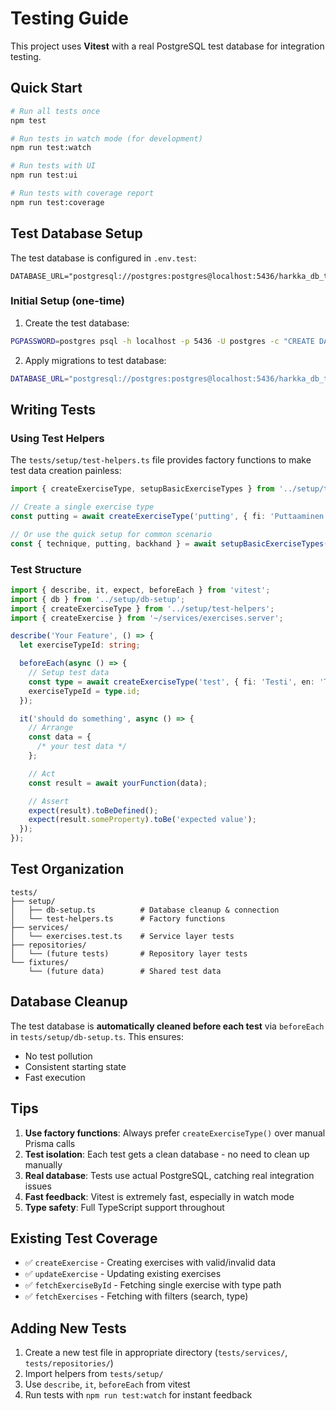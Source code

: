 # Testing Guide

This project uses **Vitest** with a real PostgreSQL test database for integration testing.

## Quick Start

```bash
# Run all tests once
npm test

# Run tests in watch mode (for development)
npm run test:watch

# Run tests with UI
npm run test:ui

# Run tests with coverage report
npm run test:coverage
```

## Test Database Setup

The test database is configured in `.env.test`:

```
DATABASE_URL="postgresql://postgres:postgres@localhost:5436/harkka_db_test"
```

### Initial Setup (one-time)

1. Create the test database:

```bash
PGPASSWORD=postgres psql -h localhost -p 5436 -U postgres -c "CREATE DATABASE harkka_db_test;"
```

2. Apply migrations to test database:

```bash
DATABASE_URL="postgresql://postgres:postgres@localhost:5436/harkka_db_test" npx prisma migrate deploy
```

## Writing Tests

### Using Test Helpers

The `tests/setup/test-helpers.ts` file provides factory functions to make test data creation painless:

```typescript
import { createExerciseType, setupBasicExerciseTypes } from '../setup/test-helpers';

// Create a single exercise type
const putting = await createExerciseType('putting', { fi: 'Puttaaminen', en: 'Putting' });

// Or use the quick setup for common scenario
const { technique, putting, backhand } = await setupBasicExerciseTypes();
```

### Test Structure

```typescript
import { describe, it, expect, beforeEach } from 'vitest';
import { db } from '../setup/db-setup';
import { createExerciseType } from '../setup/test-helpers';
import { createExercise } from '~/services/exercises.server';

describe('Your Feature', () => {
  let exerciseTypeId: string;

  beforeEach(async () => {
    // Setup test data
    const type = await createExerciseType('test', { fi: 'Testi', en: 'Test' });
    exerciseTypeId = type.id;
  });

  it('should do something', async () => {
    // Arrange
    const data = {
      /* your test data */
    };

    // Act
    const result = await yourFunction(data);

    // Assert
    expect(result).toBeDefined();
    expect(result.someProperty).toBe('expected value');
  });
});
```

## Test Organization

```
tests/
├── setup/
│   ├── db-setup.ts          # Database cleanup & connection
│   └── test-helpers.ts      # Factory functions
├── services/
│   └── exercises.test.ts    # Service layer tests
├── repositories/
│   └── (future tests)       # Repository layer tests
└── fixtures/
    └── (future data)        # Shared test data
```

## Database Cleanup

The test database is **automatically cleaned before each test** via `beforeEach` in `tests/setup/db-setup.ts`. This ensures:

- No test pollution
- Consistent starting state
- Fast execution

## Tips

1. **Use factory functions**: Always prefer `createExerciseType()` over manual Prisma calls
2. **Test isolation**: Each test gets a clean database - no need to clean up manually
3. **Real database**: Tests use actual PostgreSQL, catching real integration issues
4. **Fast feedback**: Vitest is extremely fast, especially in watch mode
5. **Type safety**: Full TypeScript support throughout

## Existing Test Coverage

- ✅ `createExercise` - Creating exercises with valid/invalid data
- ✅ `updateExercise` - Updating existing exercises
- ✅ `fetchExerciseById` - Fetching single exercise with type path
- ✅ `fetchExercises` - Fetching with filters (search, type)

## Adding New Tests

1. Create a new test file in appropriate directory (`tests/services/`, `tests/repositories/`)
2. Import helpers from `tests/setup/`
3. Use `describe`, `it`, `beforeEach` from vitest
4. Run tests with `npm run test:watch` for instant feedback
